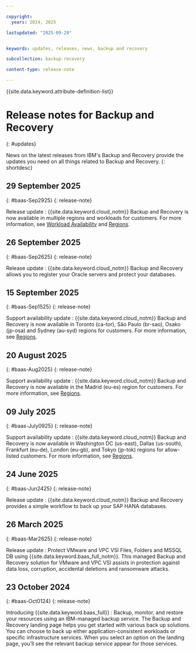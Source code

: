 ```yaml
---

copyright:
  years: 2024, 2025

lastupdated: "2025-09-29"


keywords: updates, releases, news, backup and recovery

subcollection: backup-recovery

content-type: release-note

---
```


{{site.data.keyword.attribute-definition-list}}

# Release notes for Backup and Recovery
{: #updates}

News on the latest releases from IBM's Backup and Recovery provide the updates you need on all things related to Backup and Recovery.
{: shortdesc}

## 29 September 2025
{: #baas-Sep2925}
{: release-note}

Release update
:  {{site.data.keyword.cloud_notm}} Backup and Recovery is now available in multiple regions and workloads for customers. For more information, see [Workload Availability](/docs/backup-recovery?topic=backup-recovery-getting-started-backup-recovery#baas-compare-workload-availability) and [Regions](/docs/backup-recovery?topic=backup-recovery-service-availability&interface=cli#service-availability-region).


## 26 September 2025
{: #baas-Sep2625}
{: release-note}

Release update
:  {{site.data.keyword.cloud_notm}} Backup and Recovery allows you to register your Oracle servers and protect your databases.

## 15 September 2025
{: #baas-Sep1525}
{: release-note}

Support availability update
:  {{site.data.keyword.cloud_notm}} Backup and Recovery is now available in Toronto (ca-tor), São Paulo (br-sao), Osako (jp-osa) and Sydney (au-syd) regions for customers. For more information, see [Regions](/docs/backup-recovery?topic=backup-recovery-service-availability&interface=cli#service-availability-region).

## 20 August 2025
{: #baas-Aug2025}
{: release-note}

Support availability update
:  {{site.data.keyword.cloud_notm}} Backup and Recovery is now available in the Madrid (eu-es) region for customers. For more information, see [Regions](/docs/backup-recovery?topic=backup-recovery-service-availability&interface=cli#service-availability-region).

## 09 July 2025
{: #baas-July0925}
{: release-note}

Support availability update
:  {{site.data.keyword.cloud_notm}} Backup and Recovery is now available in Washington DC (us-east), Dallas (us-south), Frankfurt (eu-de), London (eu-gb), and Tokyo (jp-tok) regions for allow-listed customers. For more information, see [Regions](/docs/backup-recovery?topic=backup-recovery-service-availability&interface=cli#service-availability-region).

## 24 June 2025
{: #baas-Jun2425}
{: release-note}

Release update
:  {{site.data.keyword.cloud_notm}} Backup and Recovery provides a simple workflow to back up your SAP HANA databases.

## 26 March 2025
{: #baas-Mar2625}
{: release-note}

Release update
:  Protect VMware and VPC VSI Files, Folders and MSSQL DB using {{site.data.keyword.baas_full_notm}}.
This managed Backup and Recovery solution for VMware and VPC VSI assists in protection against data loss, corruption, accidental deletions and ransomware attacks.

## 23 October 2024
{: #baas-Oct0124}
{: release-note}

Introducing {{site.data.keyword.baas_full}}
:  Backup, monitor, and restore your resources using an IBM-managed backup service. The Backup and Recovery landing page helps you get started with various back up solutions. You can choose to back up either application-consistent workloads or specific infrastructure services. When you select an option on the landing page, you’ll see the relevant backup service appear for those services.

